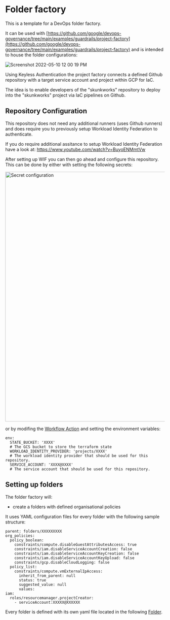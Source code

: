# Folder factory

This is a template for a DevOps folder factory.

It can be used with [https://github.com/google/devops-governance/tree/main/examples/guardrails/project-factory](https://github.com/google/devops-governance/tree/main/examples/guardrails/project-factory) and is intended to house the folder configurations:

![Screenshot 2022-05-10 12 00 19 PM](https://user-images.githubusercontent.com/94000358/169809437-aaa8538e-3ffc-48b3-9028-84e4995de150.png)

Using Keyless Authentication the project factory connects a defined Github repository with a target service account and project within GCP for IaC.

The idea is to enable developers of the "skunkworks" repository to deploy into the "skunkworks" project via IaC pipelines on Github.

## Repository Configuration
This repository does not need any additional runners (uses Github runners) and does require you to previously setup Workload Identity Federation to authenticate.

If you do require additional assitance to setup Workload Identity Federation have a look at: https://www.youtube.com/watch?v=BuyoENMmtVw

After setting up WIF you can then go ahead and configure this repository. This can be done by either with setting the following secrets:

<img width="787" alt="Secret configuration" src="https://user-images.githubusercontent.com/94000358/161538148-5b5a5047-b512-4d5a-9a95-912eb4f8a138.png">

or by modifing the [Workflow Action](.github/workflows/terraform-deployment.yml) and setting the environment variables:
```
env:
  STATE_BUCKET: 'XXXX'
  # The GCS bucket to store the terraform state 
  WORKLOAD_IDENTITY_PROVIDER: 'projects/XXXX'
  # The workload identity provider that should be used for this repository.
  SERVICE_ACCOUNT: 'XXXX@XXXX'
  # The service account that should be used for this repository.
```

## Setting up folders

The folder factory will:
- create a folders with defined organisational policies

It uses YAML configuration files for every folder with the following sample structure:
```
parent: folders/XXXXXXXXX
org_policies:
  policy_boolean:
    constraints/compute.disableGuestAttributesAccess: true
    constraints/iam.disableServiceAccountCreation: false
    constraints/iam.disableServiceAccountKeyCreation: false  
    constraints/iam.disableServiceAccountKeyUpload: false
    constraints/gcp.disableCloudLogging: false 
  policy_list:
    constraints/compute.vmExternalIpAccess:
      inherit_from_parent: null
      status: true
      suggested_value: null
      values:
iam:
  roles/resourcemanager.projectCreator:
    - serviceAccount:XXXXX@XXXXXX
```

Every folder is defined with its own yaml file located in the following [Folder](data/folder).

